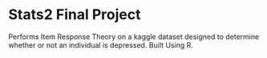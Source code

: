 # Stats2 Final Project
Performs Item Response Theory on a kaggle dataset designed to determine whether or not an individual is depressed. Built Using R.

